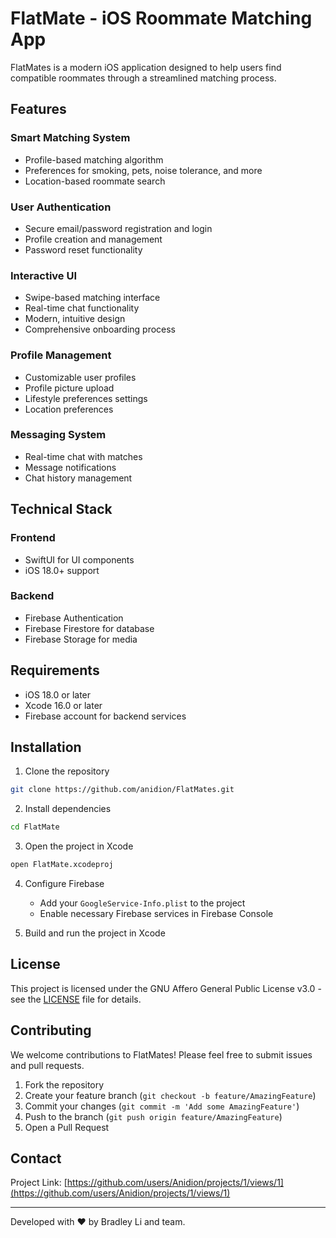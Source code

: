 # FlatMate - iOS Roommate Matching App

FlatMates is a modern iOS application designed to help users find compatible roommates through a streamlined matching process.

## Features

### Smart Matching System
- Profile-based matching algorithm
- Preferences for smoking, pets, noise tolerance, and more
- Location-based roommate search

### User Authentication
- Secure email/password registration and login
- Profile creation and management
- Password reset functionality

### Interactive UI
- Swipe-based matching interface
- Real-time chat functionality
- Modern, intuitive design
- Comprehensive onboarding process

### Profile Management
- Customizable user profiles
- Profile picture upload
- Lifestyle preferences settings
- Location preferences

### Messaging System
- Real-time chat with matches
- Message notifications
- Chat history management

## Technical Stack

### Frontend
- SwiftUI for UI components
- iOS 18.0+ support

### Backend
- Firebase Authentication
- Firebase Firestore for database
- Firebase Storage for media

## Requirements
- iOS 18.0 or later
- Xcode 16.0 or later
- Firebase account for backend services

## Installation

1. Clone the repository
```bash
git clone https://github.com/anidion/FlatMates.git
```

2. Install dependencies
```bash
cd FlatMate
```

3. Open the project in Xcode
```bash
open FlatMate.xcodeproj
```

4. Configure Firebase
   - Add your `GoogleService-Info.plist` to the project
   - Enable necessary Firebase services in Firebase Console

5. Build and run the project in Xcode

## License

This project is licensed under the GNU Affero General Public License v3.0 - see the [LICENSE](LICENSE) file for details.

## Contributing

We welcome contributions to FlatMates! Please feel free to submit issues and pull requests.

1. Fork the repository
2. Create your feature branch (`git checkout -b feature/AmazingFeature`)
3. Commit your changes (`git commit -m 'Add some AmazingFeature'`)
4. Push to the branch (`git push origin feature/AmazingFeature`)
5. Open a Pull Request

## Contact

Project Link: [https://github.com/users/Anidion/projects/1/views/1](https://github.com/users/Anidion/projects/1/views/1)

---

Developed with ❤️ by Bradley Li and team.
